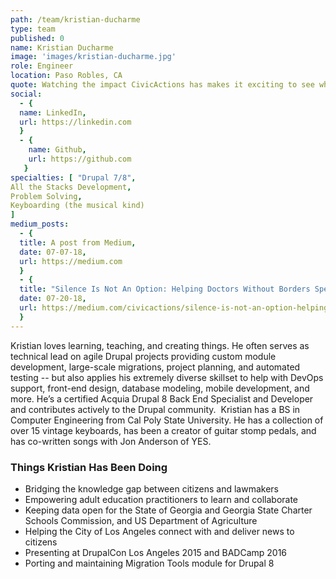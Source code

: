```yaml
---
path: /team/kristian-ducharme
type: team
published: 0
name: Kristian Ducharme
image: 'images/kristian-ducharme.jpg'
role: Engineer
location: Paso Robles, CA
quote: Watching the impact CivicActions has makes it exciting to see what will happen next.
social: 
  - {
  name: LinkedIn,
  url: https://linkedin.com
  }
  - {
    name: Github,
    url: https://github.com
   }
specialties: [ "Drupal 7/8",
All the Stacks Development,
Problem Solving,
Keyboarding (the musical kind)
]
medium_posts: 
  - {
  title: A post from Medium,
  date: 07-07-18,
  url: https://medium.com
  }
  - {
  title: "Silence Is Not An Option: Helping Doctors Without Borders Speak Up For Vulnerable Humans",
  date: 07-20-18,
  url: https://medium.com/civicactions/silence-is-not-an-option-helping-doctors-without-borders-speak-up-for-vulnerable-humans-7bf5940a19cd
  }
---
```


Kristian loves learning, teaching, and creating things. He often serves as technical lead on agile Drupal projects providing custom module development, large-scale migrations, project planning, and automated testing -- but also applies his extremely diverse skillset to help with DevOps support, front-end design, database modeling, mobile development, and more. He’s a certified Acquia Drupal 8 Back End Specialist and Developer and contributes actively to the Drupal community.  Kristian has a BS in Computer Engineering from Cal Poly State University. He has a collection of over 15 vintage keyboards, has been a creator of guitar stomp pedals, and has co-written songs with Jon Anderson of YES.

### Things Kristian Has Been Doing
* Bridging the knowledge gap between citizens and lawmakers 
* Empowering adult education practitioners to learn and collaborate
* Keeping data open for the State of Georgia and Georgia State Charter Schools Commission, and US Department of Agriculture
* Helping the City of Los Angeles connect with and deliver news to citizens
* Presenting at DrupalCon Los Angeles 2015 and BADCamp 2016 
* Porting and maintaining Migration Tools module for Drupal 8
